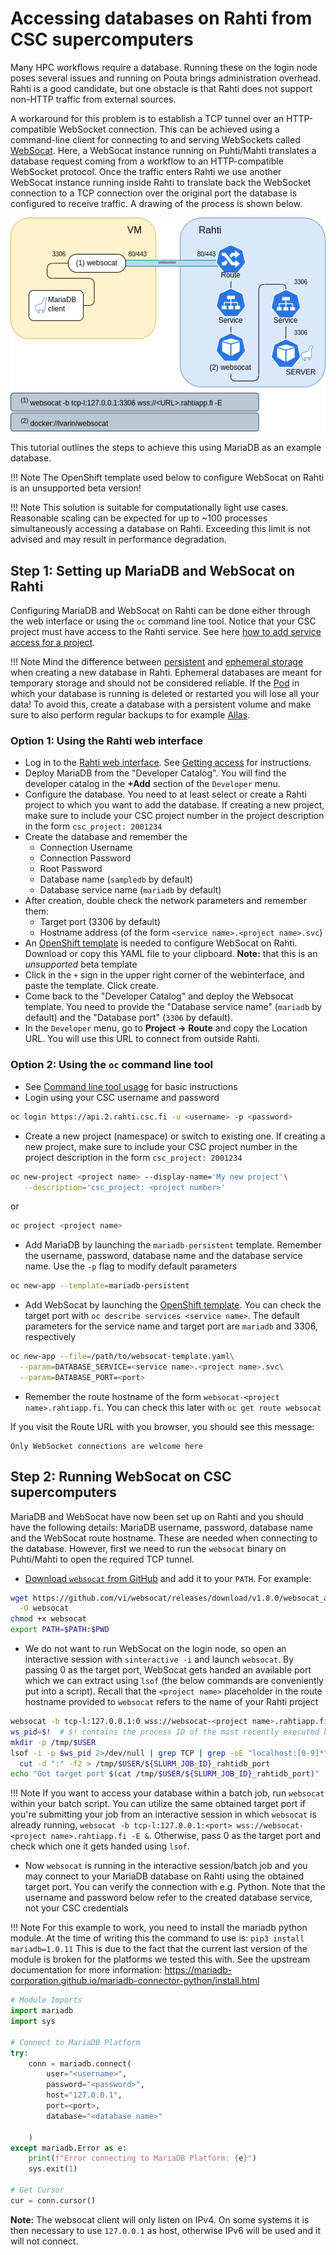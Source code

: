 # Accessing databases on Rahti from CSC supercomputers

Many HPC workflows require a database. Running these on the login node poses several issues and running on Pouta brings administration overhead. Rahti is a good candidate, but one obstacle is that Rahti does not support non-HTTP traffic from external sources.

A workaround for this problem is to establish a TCP tunnel over an HTTP-compatible WebSocket connection. This can be achieved using a command-line client for connecting to and serving WebSockets called [WebSocat](https://github.com/vi/websocat). Here, a WebSocat instance running on Puhti/Mahti translates a database request coming from a workflow to an HTTP-compatible WebSocket protocol. Once the traffic enters Rahti we use another WebSocat instance running inside Rahti to translate back the WebSocket connection to a TCP connection over the original port the database is configured to receive traffic. A drawing of the process is shown below.

![Image illustrating a WebSocket connection bridging CSC's HPC environment and a database service on Rahti](../../../img/websocat-diagram-4.drawio.png)

This tutorial outlines the steps to achieve this using MariaDB as an example database.

!!! Note
    The OpenShift template used below to configure WebSocat on Rahti is an unsupported beta version!

!!! Note
    This solution is suitable for computationally light use cases. Reasonable scaling can be expected for up to ~100 processes simultaneously accessing a database on Rahti. Exceeding this limit is not advised and may result in performance degradation.

## Step 1: Setting up MariaDB and WebSocat on Rahti

Configuring MariaDB and WebSocat on Rahti can be done either through the web interface or using the `oc` command line tool. Notice that your CSC project must have access to the Rahti service. See here [how to add service access for a project](../../../accounts/how-to-add-service-access-for-project.md).

!!! Note
    Mind the difference between [persistent](../storage/index.md#persistent-storage) and [ephemeral storage](../storage/index.md#ephemeral-storage) when creating a new database in Rahti. Ephemeral databases are meant for temporary storage and should not be considered reliable. If the [Pod](../networking.md#pods) in which your database is running is deleted or restarted you will lose all your data! To avoid this, create a database with a persistent volume and make sure to also perform regular backups to for example [Allas](../../../data/Allas/index.md).

### Option 1: Using the Rahti web interface

- Log in to the [Rahti web interface](https://rahti.csc.fi:8443). See [Getting access](../../access/) for instructions.
- Deploy MariaDB from the "Developer Catalog". You will find the developer catalog in the **+Add** section of the `Developer` menu.
- Configure the database. You need to at least select or create a Rahti project to which you want to add the database. If creating a new project, make sure to include your CSC project number in the project description in the form `csc_project: 2001234`
- Create the database and remember the
    - Connection Username
    - Connection Password
    - Root Password
    - Database name (`sampledb` by default)
    - Database service name (`mariadb` by default)
- After creation, double check the network parameters and remember them:
    - Target port (3306 by default)
    - Hostname address (of the form `<service name>.<project name>.svc`)
- An [OpenShift template](https://github.com/CSCfi/websocat-template/blob/main/websocat-template.yaml) is needed to configure WebSocat on Rahti. Download or copy this YAML file to your clipboard. **Note:** that this is an _unsupported_ beta template
- Click in the `+` sign in the upper right corner of the webinterface, and paste the template. Click create.
- Come back to the "Developer Catalog" and deploy the Websocat template. You need to provide the "Database service name" (`mariadb` by default) and the "Database port" (`3306` by default).
- In the `Developer` menu, go to **Project -> Route** and copy the Location URL. You will use this URL to connect from outside Rahti.

### Option 2: Using the `oc` command line tool

- See [Command line tool usage](../usage/cli.md) for basic instructions
- Login using your CSC username and password

```bash
oc login https://api.2.rahti.csc.fi -u <username> -p <password>
```

- Create a new project (namespace) or switch to existing one. If creating a new project, make sure to include your CSC project number in the project description in the form `csc_project: 2001234`

```bash
oc new-project <project name> --display-name='My new project'\
   --description='csc_project: <project number>'
```

or

```bash
oc project <project name>
```

- Add MariaDB by launching the `mariadb-persistent` template. Remember the username, password, database name and the database service name. Use the `-p` flag to modify default parameters

```bash
oc new-app --template=mariadb-persistent
```

- Add WebSocat by launching the [OpenShift template](https://github.com/CSCfi/websocat-template/blob/main/websocat-template.yaml). You can check the target port with `oc describe services <service name>`. The default parameters for the service name and target port are `mariadb` and 3306, respectively

```bash
oc new-app --file=/path/to/websocat-template.yaml\
  --param=DATABASE_SERVICE=<service name>.<project name>.svc\
  --param=DATABASE_PORT=<port>
```

- Remember the route hostname of the form `websocat-<project name>.rahtiapp.fi`. You can check this later with `oc get route websocat`

If you visit the Route URL with you browser, you should see this message:

```
Only WebSocket connections are welcome here
```

## Step 2: Running WebSocat on CSC supercomputers

MariaDB and WebSocat have now been set up on Rahti and you should have the following details: MariaDB username, password, database name and the WebSocat route hostname. These are needed when connecting to the database. However, first we need to run the `websocat` binary on Puhti/Mahti to open the required TCP tunnel.

- [Download `websocat` from GitHub](https://github.com/vi/websocat/releases) and add it to your `PATH`. For example:

```bash
wget https://github.com/vi/websocat/releases/download/v1.8.0/websocat_amd64-linux-static \
  -O websocat
chmod +x websocat
export PATH=$PATH:$PWD
```

- We do not want to run WebSocat on the login node, so open an interactive session with `sinteractive -i` and launch `websocat`. By passing 0 as the target port, WebSocat gets handed an available port which we can extract using `lsof` (the below commands are conveniently put into a script). Recall that the `<project name>` placeholder in the route hostname provided to `websocat` refers to the name of your Rahti project

```bash
websocat -b tcp-l:127.0.0.1:0 wss://websocat-<project name>.rahtiapp.fi -E &
ws_pid=$!  # $! contains the process ID of the most recently executed background command
mkdir -p /tmp/$USER
lsof -i -p $ws_pid 2>/dev/null | grep TCP | grep -oE "localhost:[0-9]*" | \
  cut -d ":" -f2 > /tmp/$USER/${SLURM_JOB_ID}_rahtidb_port
echo "Got target port $(cat /tmp/$USER/${SLURM_JOB_ID}_rahtidb_port)"
```

!!! Note
    If you want to access your database within a batch job, run `websocat` within your batch script. You can utilize the same obtained target port if you're submitting your job from an interactive session in which `websocat` is already running, `websocat -b tcp-l:127.0.0.1:<port> wss://websocat-<project name>.rahtiapp.fi -E &`. Otherwise, pass 0 as the target port and check which one it gets handed using `lsof`.

- Now `websocat` is running in the interactive session/batch job and you may connect to your MariaDB database on Rahti using the obtained target port. You can verify the connection with e.g. Python. Note that the username and password below refer to the created database service, not your CSC credentials

!!! Note
    For this example to work, you need to install the mariadb python module. At the time of writing this the command to use is:
    `pip3 install mariadb=1.0.11`
    This is due to the fact that the current last version of the module is broken for the platforms we tested this with. See the upstream documentation for more information: <https://mariadb-corporation.github.io/mariadb-connector-python/install.html>


```python
# Module Imports
import mariadb
import sys

# Connect to MariaDB Platform
try:
    conn = mariadb.connect(
        user="<username>",
        password="<password>",
        host="127.0.0.1",
        port=<port>,
        database="<database name>"

    )
except mariadb.Error as e:
    print(f"Error connecting to MariaDB Platform: {e}")
    sys.exit(1)

# Get Cursor
cur = conn.cursor()
```

**Note:** The websocat client will only listen on IPv4. On some systems it is then necessary to use `127.0.0.1` as host, otherwise IPv6 will be used and it will not connect.

